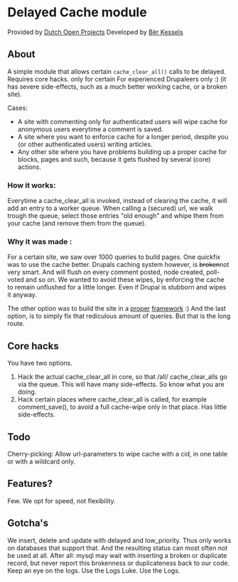 # Delayed Cache module

Provided by [Dutch Open Projects](http://dop.nu)
Developed by [Bèr Kessels](http://webschuur.com)

## About
A simple module that allows certain `cache_clear_all()` calls to be delayed. 
Requires core hacks. only for certain 
For experienced Drupaleers only :) (it has severe side-effects, such as a much better working cache, or a broken site).

Cases: 
 * A site with commenting only for authenticated users will wipe cache for anonymous users everytime a comment is saved. 
 * A site where you want to enforce cache for a longer period, despite you (or other authenticated users) writing articles.
 * Any other site where you have problems building up a proper cache for blocks, pages and such, because it gets flushed by several (core) actions.

### How it works:
Everytime a cache_clear_all is invoked, instead of clearing the cache, it will 
add an entry to a worker queue. 
When calling a (secured) url, we walk trough the queue, select those entries "old enough" and whipe them from your cache (and remove them from the queue).

### Why it was made :
For a certain site, we saw over 1000 queries to build pages. One quickfix was to use the cache better. Drupals caching system however, is <del>broken</del>not very smart. And will flush on every comment posted, node created, poll-voted and so on. We wanted to avoid these wipes, by enforcing the cache to remain unflushed for a little longer. Even if Drupal is stubborn and wipes it anyway.

The other option was to build the site in a [proper](http://rubyonrails.org) [framework](http://django.org) :)
And the last option, is to simply fix that rediculous amount of queries. But that is the long route.

## Core hacks
You have two options. 
1. Hack the actual cache\_clear\_all in core, so that /all/ cache\_clear\_alls go via the queue. This will have many side-effects. So know what you are doing. 
1. Hack certain places where cache\_clear\_all is called, for example comment_save(), to avoid a full cache-wipe only in that place. Has little side-effects. 

## Todo
Cherry-picking: Allow url-parameters to wipe cache with a cid, in one table or with a wildcard only. 

## Features?
Few. We opt for speed, not flexibility.

## Gotcha's
We insert, delete and update with delayed and low_priority. Thus only works on databases that support that. 
And the resulting status can most often not be used at all. After all: mysql may wait with inserting a broken or duplicate record, but never report this brokenness or duplicateness back to our code. Keep an eye on the logs. 
Use the Logs Luke. Use the Logs.
